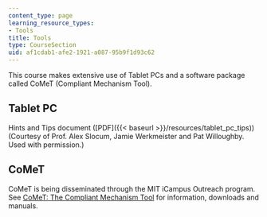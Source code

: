 ```yaml
---
content_type: page
learning_resource_types:
- Tools
title: Tools
type: CourseSection
uid: af1cdab1-afe2-1921-a087-95b9f1d93c62
---
```


This course makes extensive use of Tablet PCs and a software package called CoMeT (Compliant Mechanism Tool).

Tablet PC
---------

Hints and Tips document ([PDF]({{< baseurl >}}/resources/tablet_pc_tips)) (Courtesy of Prof. Alex Slocum, Jamie Werkmeister and Pat Willoughby. Used with permission.)

CoMeT
-----

CoMeT is being disseminated through the MIT iCampus Outreach program. See [CoMeT: The Compliant Mechanism Tool](http://icampus.mit.edu/CoMeT/) for information, downloads and manuals.